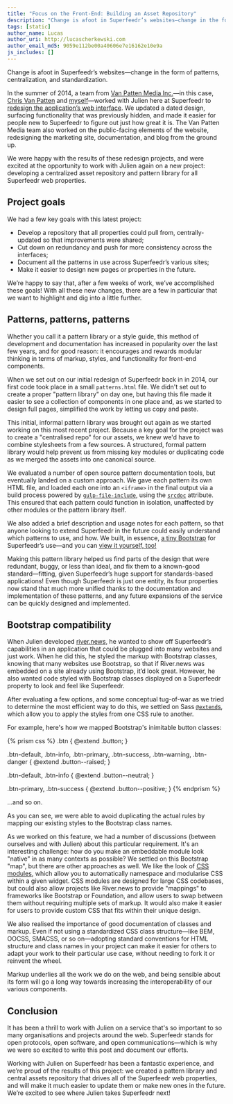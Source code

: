 ```yaml
---
title: "Focus on the Front-End: Building an Asset Repository"
description: "Change is afoot in Superfeedr’s websites—change in the form of patterns, centralization, and standardization."
tags: [static]
author_name: Lucas
author_uri: http://lucascherkewski.com
author_email_md5: 9059e112be00a40606e7e16162e10e9a
js_includes: []
---
```


Change is afoot in Superfeedr’s websites—change in the form of patterns, centralization, and standardization.

In the summer of 2014, a team from [Van Patten Media Inc.](https://www.vanpattenmedia.com/)—in this case, [Chris Van Patten](http://www.chrisvanpatten.com) and [myself](http://lucascherkewski.com)—worked with Julien here at Superfeedr to [redesign the application’s web interface](https://blog.superfeedr.com/new-design/). We updated a dated design, surfacing functionality that was previously hidden, and made it easier for people new to Superfeedr to figure out just how great it is. The Van Patten Media team also worked on the public-facing elements of the website, redesigning the marketing site, documentation, and blog from the ground up.

We were happy with the results of these redesign projects, and were excited at the opportunity to work with Julien again on a new project: developing a centralized asset repository and pattern library for all Superfeedr web properties.

## Project goals

We had a few key goals with this latest project:

+   Develop a repository that all properties could pull from, centrally-updated so that improvements were shared;
+   Cut down on redundancy and push for more consistency across the interfaces;
+   Document all the patterns in use across Superfeedr’s various sites;
+   Make it easier to design new pages or properties in the future.

We’re happy to say that, after a few weeks of work, we’ve accomplished these goals! With all these new changes, there are a few in particular that we want to highlight and dig into a little further.

## Patterns, patterns, patterns

Whether you call it a pattern library or a style guide, this method of development and documentation has increased in popularity over the last few years, and for good reason: it encourages and rewards modular thinking in terms of markup, styles, and functionality for front-end components.

When we set out on our initial redesign of Superfeedr back in in 2014, our first code took place in a small `patterns.html` file. We didn't set out to create a proper "pattern library" on day one, but having this file made it easier to see a collection of components in one place and, as we started to design full pages, simplified the work by letting us copy and paste.

This initial, informal pattern library was brought out again as we started working on this most recent project. Because a key goal for the project was to create a "centralised repo" for our assets, we knew we'd have to combine stylesheets from a few sources. A structured, formal pattern library would help prevent us from missing key modules or duplicating code as we merged the assets into one canonical source.

We evaluated a number of open source pattern documentation tools, but eventually landed on a custom approach. We gave each pattern its own HTML file, and loaded each one into an `<iframe>` in the final output via a build process powered by [`gulp-file-include`](https://github.com/coderhaoxin/gulp-file-include), using the [`srcdoc`](https://developer.mozilla.org/en-US/docs/Web/HTML/Element/iframe#attr-srcdoc) attribute. This ensured that each pattern could function in isolation, unaffected by other modules or the pattern library itself.

We also added a brief description and usage notes for each pattern, so that anyone looking to extend Superfeedr in the future could easily understand which patterns to use, and how. We built, in essence, [a tiny Bootstrap](http://daverupert.com/2013/04/responsive-deliverables/#tiny-bootstraps-for-every-client) for Superfeedr’s use—and you can [view it yourself, too!](https://assets.superfeedr.com)

Making this pattern library helped us find parts of the design that were redundant, buggy, or less than ideal, and fix them to a known-good standard—fitting, given Superfeedr’s huge support for standards-based applications! Even though Superfeedr is just one entity, its four properties now stand that much more unified thanks to the documentation and implementation of these patterns, and any future expansions of the service can be quickly designed and implemented.

## Bootstrap compatibility

When Julien developed [river.news](https://blog.superfeedr.com/river-news/), he wanted to show off Superfeedr’s capabilities in an application that could be plugged into many websites and just work. When he did this, he styled the markup with Bootstrap classes, knowing that many websites use Bootstrap, so that if River.news was embedded on a site already using Bootstrap, it’d look great. However, he also wanted code styled with Bootstrap classes displayed on a Superfeedr property to look and feel like Superfeedr.

After evaluating a few options, and some conceptual tug-of-war as we tried to determine the most efficient way to do this, we settled on Sass [`@extend`s](http://sass-lang.com/guide#topic-7), which allow you to apply the styles from one CSS rule to another.

For example, here's how we mapped Bootstrap's inimitable button classes:

{% prism css %}
.btn {
  @extend .button;
}

  .btn-default,
  .btn-info,
  .btn-primary,
  .btn-success,
  .btn-warning,
  .btn-danger {
    @extend .button--raised;
  }

  .btn-default,
  .btn-info {
    @extend .button--neutral;
  }

  .btn-primary,
  .btn-success {
    @extend .button--positive;
  }
{% endprism %}

...and so on.

As you can see, we were able to avoid duplicating the actual rules by mapping our existing styles to the Bootstrap class names.

As we worked on this feature, we had a number of discussions (between ourselves and with Julien) about this particular requirement. It's an interesting challenge: how do you make an embeddable module look "native" in as many contexts as possible? We settled on this Bootstrap "map", but there are other approaches as well. We like the look of [CSS modules](http://glenmaddern.com/articles/css-modules), which allow you to automatically namespace and modularise CSS within a given widget. CSS modules are designed for large CSS codebases, but could also allow projects like River.news to provide "mappings" to frameworks like Bootstrap or Foundation, and allow users to swap between them without requiring multiple sets of markup. It would also make it easier for users to provide custom CSS that fits within their unique design.

We also realised the importance of good documentation of classes and markup. Even if not using a standardized CSS class structure—like BEM, OOCSS, SMACSS, or so on—adopting standard conventions for HTML structure and class names in your project can make it easier for others to adapt your work to their particular use case, without needing to fork it or reinvent the wheel.

Markup underlies all the work we do on the web, and being sensible about its form will go a long way towards increasing the interoperability of our various components.

## Conclusion

It has been a thrill to work with Julien on a service that's so important to so many organisations and projects around the web. Superfeedr stands for open protocols, open software, and open communications—which is why we were so excited to write this post and document our efforts.

Working with Julien on Superfeedr has been a fantastic experience, and we’re proud of the results of this project: we created a pattern library and central assets repository that drives all of the Superfeedr web properties, and will make it much easier to update them or make new ones in the future. We’re excited to see where Julien takes Superfeedr next!